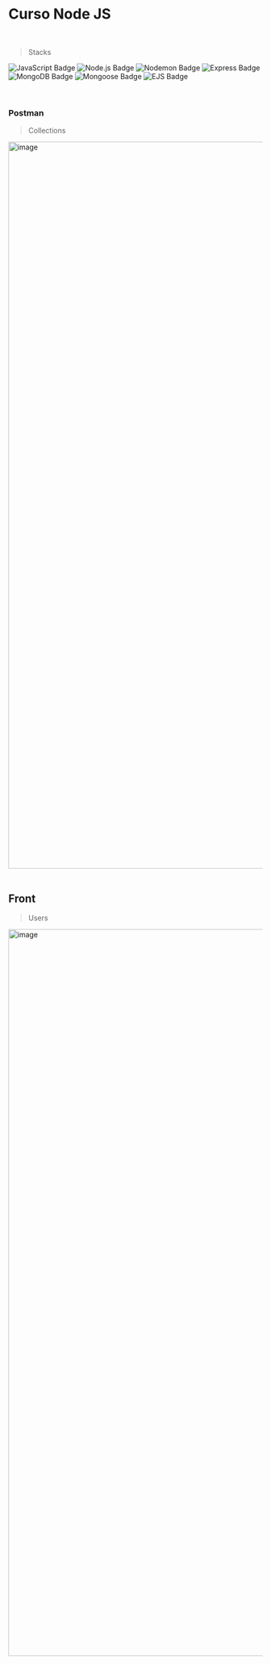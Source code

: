 # Curso Node JS

<br>

>Stacks

![JavaScript Badge](https://img.shields.io/badge/JavaScript-F7DF1E?logo=javascript&logoColor=000&style=for-the-badge) ![Node.js Badge](https://img.shields.io/badge/Node.js-5FA04E?logo=nodedotjs&logoColor=fff&style=for-the-badge) ![Nodemon Badge](https://img.shields.io/badge/Nodemon-76D04B?logo=nodemon&logoColor=fff&style=for-the-badge) ![Express Badge](https://img.shields.io/badge/Express-000?logo=express&logoColor=fff&style=for-the-badge) ![MongoDB Badge](https://img.shields.io/badge/MongoDB-47A248?logo=mongodb&logoColor=fff&style=for-the-badge) ![Mongoose Badge](https://img.shields.io/badge/Mongoose-800?logo=mongoose&logoColor=fff&style=for-the-badge) ![EJS Badge](https://img.shields.io/badge/EJS-B4CA65?logo=ejs&logoColor=fff&style=for-the-badge)

<br>

### Postman
> Collections

<img width="2559" height="1439" alt="image" src="https://github.com/user-attachments/assets/74d9cf5f-63ae-4a57-9fd6-e77d5cbe2665" />

<br>
<br>

## Front
> Users

<img width="2559" height="1439" alt="image" src="https://github.com/user-attachments/assets/3b74815f-d921-4b9e-af44-fc6b76f71b56" />
